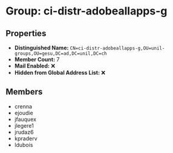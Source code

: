 # Group: ci-distr-adobeallapps-g

## Properties

- **Distinguished Name:** `CN=ci-distr-adobeallapps-g,OU=unil-groups,OU=gesu,DC=ad,DC=unil,DC=ch`
- **Member Count:** 7
- **Mail Enabled:** ❌
- **Hidden from Global Address List:** ❌

## Members

- crenna
- ejoudie
- jfauquex
- jlegere1
- jrudaz6
- kpraderv
- ldubois
